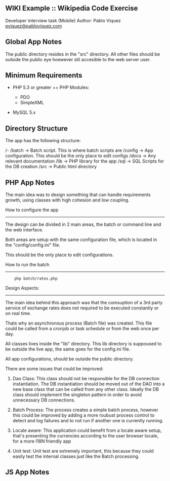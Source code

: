 WIKI Example :: Wikipedia Code Exercise
--------------------------------------------------------------------------------
Developer interview task (Mobile)
Author: Pablo Viquez <pviquez@pabloviquez.com>


Global App Notes
--------------------------------------------------------------------------------
The public directory resides in the "src" directory. All other files should be
outside the public eye hoewever stil accesible to the web server user.


Minimum Requirements
--------------------------------------------------------------------------------
 + PHP 5.3 or greater
 ++ PHP Modules:
   - PDO
   - SimpleXML

 + MySQL 5.x


Directory Structure
--------------------------------------------------------------------------------
The app has the following structure:

/-
 /batch     -> Batch script. This is where batch scripts are
 /config    -> App configuration. This should be the only place to edit configs
 /docs      -> Any relevant documentation
 /lib       -> PHP library for the app
 /sql       -> SQL Scripts for the DB creation
 /src       -> Public html directory



PHP App Notes
--------------------------------------------------------------------------------
The main idea was to design something that can handle requirements growth, using
classes with high cohesion and low coupling.

How to configure the app
************************
The design can be divided in 2 main areas, the batch or command line and the web
interface.

Both areas are setup with the same configuration file, which is located in the
"config/config.ini" file.

This should be the only place to edit configurations.


How to run the batch
********************

        php batch/rates.php


Design Aspects:
***************

The main idea behind this approach was that the comsuption of a 3rd party service
of exchange rates does not required to be executed constantly or on real time.

Thats why an asynchronous process (Batch file) was created. This file could be
called from a cronjob or task schedule or from the web once per day.

All classes lives inside the "lib" directory. This lib directory is suppoused to
be outside the live app, the same goes for the config.ini file.

All app configurations, should be outside the public directory.


There are some issues that could be improved:
1. Dao Class: This class should not be responsible for the DB
   connection instantiation. The DB instantiation should be
   moved out of the DAO into a new base class that can be called
   from any other class. Ideally the DB class should implement the
   singleton pattern in order to avoid unnecessary DB connections.

2. Batch Process: The process creates a simple batch process, however this could
   be improved by adding a more roubust process control to detect and log failures
   and to not run if another one is currently running.

3. Locale aware: This application could benefit from a locale aware setup, that's
   presenting the currencies according to the user browser locale, for a more
   I18N friendly app

4. Unit test: Unit test are extremely important, this because they could easily
   test the internal classes just like the Batch processing.



JS App Notes
--------------------------------------------------------------------------------
